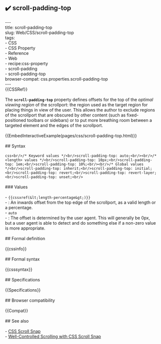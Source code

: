 ## ✔️ scroll-padding-top 
 ---<br/>title: scroll-padding-top<br/>slug: Web/CSS/scroll-padding-top<br/>tags:<br/>  - CSS<br/>  - CSS Property<br/>  - Reference<br/>  - Web<br/>  - recipe:css-property<br/>  - scroll-padding<br/>  - scroll-padding-top<br/>browser-compat: css.properties.scroll-padding-top<br/>---<br/>{{CSSRef}}<br/><br/>The **`scroll-padding-top`** property defines offsets for the top of the *optimal viewing region* of the scrollport: the region used as the target region for placing things in view of the user. This allows the author to exclude regions of the scrollport that are obscured by other content (such as fixed-positioned toolbars or sidebars) or to put more breathing room between a targeted element and the edges of the scrollport.<br/><br/>{{EmbedInteractiveExample(pages/css/scroll-padding-top.html)}}<br/><br/>## Syntax<br/><br/>```css<br/>/* Keyword values */<br/>scroll-padding-top: auto;<br/><br/>/* <length> values */<br/>scroll-padding-top: 10px;<br/>scroll-padding-top: 1em;<br/>scroll-padding-top: 10%;<br/><br/>/* Global values */<br/>scroll-padding-top: inherit;<br/>scroll-padding-top: initial;<br/>scroll-padding-top: revert;<br/>scroll-padding-top: revert-layer;<br/>scroll-padding-top: unset;<br/>```<br/><br/>### Values<br/><br/>- `{{cssxref(&lt;length-percentage&gt;)}}`<br/>  - : An inwards offset from the top edge of the scrollport, as a valid length or a percentage.<br/>- `auto`<br/>  - : The offset is determined by the user agent. This will generally be 0px, but a user agent is able to detect and do something else if a non-zero value is more appropriate.<br/><br/>## Formal definition<br/><br/>{{cssinfo}}<br/><br/>## Formal syntax<br/><br/>{{csssyntax}}<br/><br/>## Specifications<br/><br/>{{Specifications}}<br/><br/>## Browser compatibility<br/><br/>{{Compat}}<br/><br/>## See also<br/><br/>- [CSS Scroll Snap](/en-US/docs/Web/CSS/CSS_Scroll_Snap)<br/>- [Well-Controlled Scrolling with CSS Scroll Snap](https://web.dev/css-scroll-snap/)<br/>